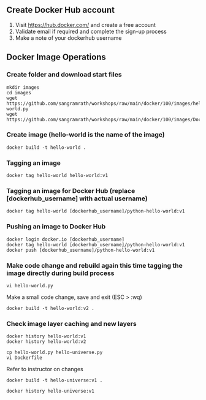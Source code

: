 
## Create Docker Hub account
1. Visit https://hub.docker.com/ and create a free account
2. Validate email if required and complete the sign-up process
3. Make a note of your dockerhub username

## Docker Image Operations
### Create folder and download start files
```
mkdir images
cd images
wget https://github.com/sangramrath/workshops/raw/main/docker/100/images/hello-world.py
wget https://github.com/sangramrath/workshops/raw/main/docker/100/images/Dockerfile
```

### Create image (hello-world is the name of the image)
```
docker build -t hello-world .
```

### Tagging an image
```
docker tag hello-world hello-world:v1
```

### Tagging an image for Docker Hub (replace [dockerhub_username] with actual username)
```
docker tag hello-world [dockerhub_username]/python-hello-world:v1
```

### Pushing an image to Docker Hub
```
docker login docker.io [dockerhub_username]
docker tag hello-world [dockerhub_username]/python-hello-world:v1
docker push [dockerhub_username]/python-hello-world:v1
```

### Make code change and rebuild again this time tagging the image directly during build process
```
vi hello-world.py
```
Make a small code change, save and exit (ESC > :wq)
```
docker build -t hello-world:v2 .
```

### Check image layer caching and new layers
```
docker history hello-world:v1
docker history hello-world:v2
```

```
cp hello-world.py hello-universe.py
vi Dockerfile
```
Refer to instructor on changes

```
docker build -t hello-universe:v1 .
```

```
docker history hello-universe:v1
```
